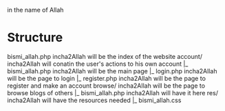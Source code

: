 in the name of Allah


# Structure
bismi_allah.php                 incha2Allah will be the index of the website
account/                        incha2Allah will conatin the user's actions to his own account
 |_ bismi_allah.php             incha2Allah will be the main page
 |_ login.php                   incha2Allah will be the page to login
 |_ register.php                incha2Allah will be the page to register and make an account
browse/                         incha2Allah will be the page to browse blogs of others
 |_ bismi_allah.php             incha2Allah will have it here
res/                            incha2Allah will have the resources needed
 |_ bismi_allah.css

